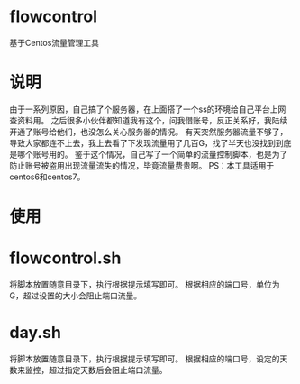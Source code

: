 # flowcontrol
基于Centos流量管理工具
# 说明
由于一系列原因，自己搞了个服务器，在上面搭了一个ss的环境给自己平台上网查资料用。 之后很多小伙伴都知道我有这个，问我借账号，反正关系好，我陆续开通了账号给他们，也没怎么关心服务器的情况。 有天突然服务器流量不够了，导致大家都连不上去，我上去看了下发现流量用了几百G，找了半天也没找到到底是哪个账号用的。 鉴于这个情况，自己写了一个简单的流量控制脚本，也是为了防止账号被盗用出现流量流失的情况，毕竟流量费贵啊。
PS：本工具适用于centos6和centos7。
# 使用
# flowcontrol.sh
将脚本放置随意目录下，执行根据提示填写即可。
根据相应的端口号，单位为G，超过设置的大小会阻止端口流量。
# day.sh
将脚本放置随意目录下，执行根据提示填写即可。
根据相应的端口号，设定的天数来监控，超过指定天数后会阻止端口流量。
